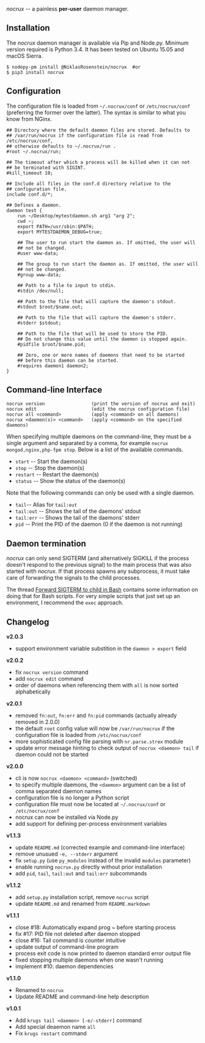 
*nocrux* -- a painless **per-user** daemon manager.

## Installation

The *nocrux* daemon manager is available via Pip and Node.py. Minimum version
required is Python 3.4. It has been tested on Ubuntu 15.05 and macOS Sierra.

    $ nodepy-pm install @NiklasRosenstein/nocrux  #or
    $ pip3 install nocrux

## Configuration

The configuration file is loaded from `~/.nocrux/conf` or `/etc/nocrux/conf`
(preferring the former over the latter). The syntax is similar to what you
know from NGinx.

    ## Directory where the default daemon files are stored. Defaults to
    ## /var/run/nocrux if the configuration file is read from /etc/nocrux/conf,
    ## otherwise defaults to ~/.nocrux/run .
    #root ~/.nocrux/run;
    
    ## The timeout after which a process will be killed when it can not
    ## be terminated with SIGINT.
    #kill_timeout 10;

    ## Include all files in the conf.d directory relative to the
    ## configuration file.
    include conf.d/*;

    ## Defines a daemon.
    daemon test {
        run ~/Desktop/mytestdaemon.sh arg1 "arg 2";
        cwd ~;
        export PATH=/usr/sbin:$PATH;
        export MYTESTDAEMON_DEBUG=true;

        ## The user to run start the daemon as. If omitted, the user will
        ## not be changed.
        #user www-data;

        ## The group to run start the daemon as. If omitted, the user will
        ## not be changed.
        #group www-data;

        ## Path to a file to input to stdin.
        #stdin /dev/null;

        ## Path to the file that will capture the daemon's stdout.
        #stdout $root/$name.out;

        ## Path to the file that will capture the daemon's stderr.
        #stderr $stdout;

        ## Path to the file that will be used to store the PID.
        ## Do not change this value until the daemon is stopped again.
        #pidfile $root/$name.pid;

        ## Zero, one or more names of daemons that need to be started
        ## before this daemon can be started.
        #requires daemon1 daemon2;
    }

## Command-line Interface

    nocrux version                 (print the version of nocrux and exit)
    nocrux edit                    (edit the nocrux configuration file)
    nocrux all <command>           (apply <command> on all daemons)
    nocrux <daemon(s)> <command>   (apply <command> on the specified daemons)

When specifying multiple daemons on the command-line, they must be a single
argument and separated by a comma, for example `nocrux mongod,nginx,php-fpm stop`.
Below is a list of the available commands.

- `start` -- Start the daemon(s)
- `stop` -- Stop the daemon(s)
- `restart` -- Restart the daemon(s)
- `status` -- Show the status of the daemon(s)

Note that the following commands can only be used with a single daemon.

- `tail`-- Alias for `tail:out`
- `tail:out` -- Shows the tail of the daemons' stdout
- `tail:err` -- Shows the tail of the daemons' stderr
- `pid` -- Print the PID of the daemon (0 if the daemon is not running)

## Daemon termination

*nocrux* can only send SIGTERM (and alternatively SIGKILL if the process
doesn't respond to the previous signal) to the main process that was also
started with *nocrux*. If that process spawns any subprocess, it must take
care of forwarding the signals to the child processes.

The thread [Forward SIGTERM to child in Bash](http://unix.stackexchange.com/q/146756/73728)
contains some information on doing that for Bash scripts. For very simple
scripts that just set up an environment, I recommend the `exec` approach.

## Changelog

__v2.0.3__

- support environment variable substition in the `daemon > export` field

__v2.0.2__

- fix `nocrux version` command
- add `nocrux edit` command
- order of daemons when referencing them with `all` is now sorted alphabetically

__v2.0.1__

* removed `fn:out`, `fn:err` and `fn:pid` commands (actually already removed in 2.0.0)
* the default `root` config value will now be `/var/run/nocrux` if the
  configuration file is loaded from `/etc/nocrux/conf`
* more sophisticated config file parsing with `nr.parse.strex` module
* update error message hinting to check output of `nocrux <daemon> tail` if
  daemon could not be started

__v2.0.0__

* cli is now `nocrux <daemon> <command>` (switched)
* to specify multiple daemons, the `<daemon>` argument can be a list of
  comma separated daemon names
* configuration file is no longer a Python script
* configuration file must now be located at `~/.nocrux/conf` or
  `/etc/nocrux/conf`
* nocrux can now be installed via Node.py
* add support for defining per-process environment variables

__v1.1.3__

* update `README.md` (corrected example and command-line interface)
* remove unusued `-e, --stderr` argument
* fix `setup.py` (use `py_modules` instead of the invalid `modules` parameter)
* enable running `nocrux.py` directly without prior installation
* add `pid`, `tail`, `tail:out` and `tail:err` subcommands

__v1.1.2__

* add `setup.py` installation script, remove `nocrux` script
* update `README.md` and renamed from `README.markdown`

__v1.1.1__

* close #18: Automatically expand prog ~ before starting process
* fix #17: PID file not deleted after daemon stopped
* close #16: Tail command is counter intuitive
* update output of command-line program
* process exit code is now printed to daemon standard error output file
* fixed stopping multiple daemons when one wasn't running
* implement #10: daemon dependencies

__v1.1.0__

* Renamed to `nocrux`
* Update README and command-line help description

__v1.0.1__

* Add `krugs tail <daemon> [-e/-stderr]` command
* Add special deaemon name `all`
* Fix `krugs restart` command
